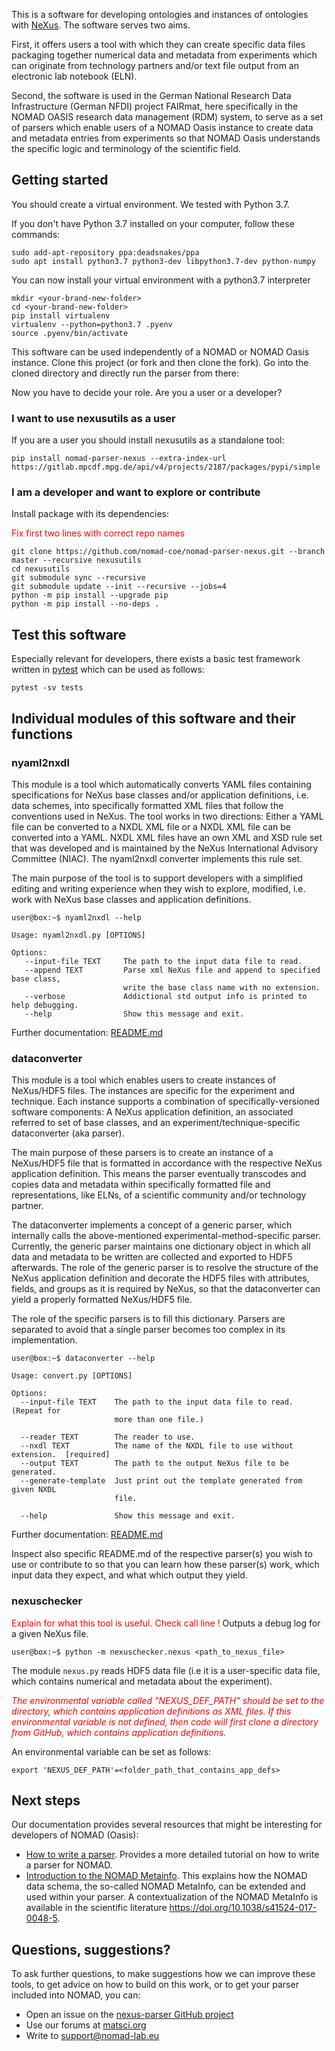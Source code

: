 This is a software for developing ontologies and instances of ontologies with 
[NeXus](https://www.nexusformat.org/). The software serves two aims.

First, it offers users a tool with which they can
create specific data files packaging together numerical data and metadata from
experiments which can originate from technology partners and/or text file output
from an electronic lab notebook (ELN).

Second, the software is used in the German National Research Data Infrastructure
(German NFDI) project FAIRmat, here specifically in the NOMAD OASIS research data
management (RDM) system, to serve as a set of parsers which enable users of a NOMAD
Oasis instance to create data and metadata entries from experiments so that NOMAD Oasis
understands the specific logic and terminology of the scientific field.

## Getting started
You should create a virtual environment. We tested with Python 3.7.

If you don't have Python 3.7 installed on your computer, follow these commands:
```
sudo add-apt-repository ppa:deadsnakes/ppa
sudo apt install python3.7 python3-dev libpython3.7-dev python-numpy

```

You can now install your virtual environment with a python3.7 interpreter

```
mkdir <your-brand-new-folder>
cd <your-brand-new-folder>
pip install virtualenv
virtualenv --python=python3.7 .pyenv
source .pyenv/bin/activate
```

This software can be used independently of a NOMAD or NOMAD Oasis instance.
Clone this project (or fork and then clone the fork).
Go into the cloned directory and directly run the parser from there:

Now you have to decide your role. Are you a user or a developer?

### I want to use nexusutils as a user
If you are a user you should install nexusutils as a standalone tool:
```
pip install nomad-parser-nexus --extra-index-url https://gitlab.mpcdf.mpg.de/api/v4/projects/2187/packages/pypi/simple
```

### I am a developer and want to explore or contribute

Install package with its dependencies:

<span style="color:red">Fix first two lines with correct repo names</span>
```
git clone https://github.com/nomad-coe/nomad-parser-nexus.git --branch master --recursive nexusutils
cd nexusutils
git submodule sync --recursive
git submodule update --init --recursive --jobs=4
python -m pip install --upgrade pip
python -m pip install --no-deps .
```

## Test this software
Especially relevant for developers, there exists a basic test framework written in
[pytest](https://docs.pytest.org/en/stable/) which can be used as follows:

```
pytest -sv tests
```

## Individual modules of this software and their functions

### **nyaml2nxdl**
This module is a tool which automatically converts YAML files containing specifications for NeXus
base classes and/or application definitions, i.e. data schemes, into specifically formatted XML files
that follow the conventions used in NeXus. The tool works in two directions: Either a YAML file can
be converted to a NXDL XML file or a NXDL XML file can be converted into a YAML.
NXDL XML files have an own XML and XSD rule set that was developed and is maintained
by the NeXus International Advisory Committee (NIAC). The nyaml2nxdl converter implements this rule set.

The main purpose of the tool is to support developers with a simplified
editing and writing experience when they wish to explore, modified, i.e. work with
NeXus base classes and application definitions.

```console
user@box:~$ nyaml2nxdl --help

Usage: nyaml2nxdl.py [OPTIONS]

Options:
   --input-file TEXT     The path to the input data file to read.
   --append TEXT         Parse xml NeXus file and append to specified base class,
                         write the base class name with no extension.
   --verbose             Addictional std output info is printed to help debugging.
   --help                Show this message and exit.
```

Further documentation: [README.md](nyaml2nxdl/README.md)


### **dataconverter**
This module is a tool which enables users to create instances of NeXus/HDF5 files.
The instances are specific for the experiment and technique.
Each instance supports a combination of specifically-versioned software components:
A NeXus application definition, an associated referred to set of base classes,
and an experiment/technique-specific dataconverter (aka parser).

The main purpose of these parsers is to create an instance of a NeXus/HDF5 file that is
formatted in accordance with the respective NeXus application definition.
This means the parser eventually transcodes and copies data and metadata within specifically
formatted file and representations, like ELNs, of a scientific community and/or 
technology partner.

The dataconverter implements a concept of a generic parser, which internally calls
the above-mentioned experimental-method-specific parser.
Currently, the generic parser maintains one dictionary object in which all
data and metadata to be written are collected and exported to HDF5 afterwards.
The role of the generic parser is to resolve the structure of the NeXus application
definition and decorate the HDF5 files with attributes, fields, and groups
as it is required by NeXus, so that the dataconverter can yield a properly
formatted NeXus/HDF5 file.

The role of the specific parsers is to fill this dictionary. Parsers are separated
to avoid that a single parser becomes too complex in its implementation.

```console
user@box:~$ dataconverter --help

Usage: convert.py [OPTIONS]

Options:
  --input-file TEXT    The path to the input data file to read. (Repeat for
                       more than one file.)

  --reader TEXT        The reader to use.
  --nxdl TEXT          The name of the NXDL file to use without extension.  [required]
  --output TEXT        The path to the output NeXus file to be generated.
  --generate-template  Just print out the template generated from given NXDL
                       file.

  --help               Show this message and exit.
```

Further documentation: [README.md](dataconverter/README.md)

Inspect also specific README.md of the respective parser(s) you wish to use
or contribute to so that you can learn how these parser(s) work, which input data
they expect, and what which output they yield.

### **nexuschecker**
<span style="color:red">Explain for what this tool is useful. Check call line !</span>
Outputs a debug log for a given NeXus file.

```console
user@box:~$ python -m nexuschecker.nexus <path_to_nexus_file>
```

The module `nexus.py` reads HDF5 data file (i.e it is a user-specific data file,
which contains numerical and metadata about the experiment).

<span style="color:red">*The environmental variable called "NEXUS_DEF_PATH" should be set to the directory, which contains application definitions as XML files. If this environmental variable is not defined, then code will first clone a directory from GitHub, which contains application definitions.*</span>

An environmental variable can be set as follows:
```
export 'NEXUS_DEF_PATH'=<folder_path_that_contains_app_defs>
```

## Next steps

Our documentation provides several resources that might be interesting for developers of NOMAD (Oasis):
- [How to write a parser](https://nomad-lab.eu/prod/rae/docs/parser.html).
  Provides a more detailed tutorial on how to write a parser for NOMAD.
- [Introduction to the NOMAD Metainfo](https://nomad-lab.eu/prod/rae/docs/metainfo.html).
  This explains how the NOMAD data schema, the so-called NOMAD MetaInfo, can be extended
  and used within your parser. A contextualization of the NOMAD MetaInfo is available
  in the scientific literature https://doi.org/10.1038/s41524-017-0048-5.

## Questions, suggestions?
To ask further questions, to make suggestions how we can improve these tools, to
get advice on how to build on this work, or to get your parser included into NOMAD, you can:
- Open an issue on the [nexus-parser GitHub project](https://github.com/nomad-coe/nomad-parser-nexus/issues)
- Use our forums at [matsci.org](https://matsci.org/c/nomad/32)
- Write to [support@nomad-lab.eu](mailto:support@nomad-lab.eu)
